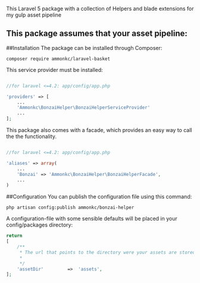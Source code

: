 This Laravel 5 package with a collection of Helpers and blade extensions for my gulp asset pipeline

This package assumes that your asset pipeline:
- 


##Installation
The package can be installed through Composer:

```
composer require ammonkc/laravel-basket
```

This service provider must be installed:

```php

//for laravel <=4.2: app/config/app.php

'providers' => [
    ...
    'Ammonkc\BonzaiHelper\BonzaiHelperServiceProvider'
    ...
];
```

This package also comes with a facade, which provides an easy way to call the the functionality.


```php

//for laravel <=4.2: app/config/app.php

'aliases' => array(
    ...
    'Bonzai' => 'Ammonkc\BonzaiHelper\BonzaiHelperFacade',
    ...
)
```


##Configuration
You can publish the configuration file using this command:
```console
php artisan config:publish ammonkc/bonzai-helper
```

A configuration-file with some sensible defaults will be placed in your config/packages directory:

```php
return
[
    /**
     * The url that points to the directory were your assets are stored
     *
     */
    'assetDir'         =>  'assets',
];
```
